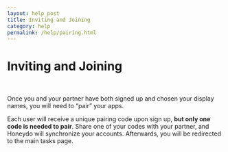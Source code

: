 ```yaml
---
layout: help_post
title: Inviting and Joining
category: help
permalink: /help/pairing.html
---
```


# Inviting and Joining

&nbsp;

Once you and your partner have both signed up and chosen your display names, you will need to “pair” your apps. 

Each user will receive a unique pairing code upon sign up, **but only one code is needed to pair**. Share one of your codes with your partner, and Honeydo will synchronize your accounts. Afterwards, you will be redirected to the main tasks page.
